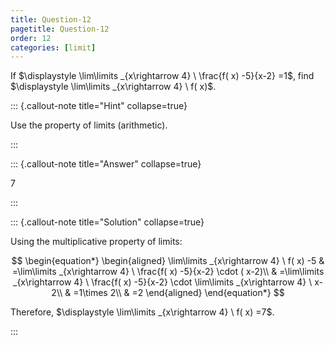 ```yaml
---
title: Question-12
pagetitle: Question-12
order: 12
categories: [limit]
---
```


If $\displaystyle \lim\limits _{x\rightarrow 4} \ \frac{f( x) -5}{x-2} =1$, find $\displaystyle \lim\limits _{x\rightarrow 4} \ f( x)$.

::: {.callout-note title="Hint" collapse=true}

Use the property of limits (arithmetic).

:::

::: {.callout-note title="Answer" collapse=true}

$7$

:::

::: {.callout-note title="Solution" collapse=true}

Using the multiplicative property of limits:

$$
\begin{equation*}
\begin{aligned}
\lim\limits _{x\rightarrow 4} \ f( x) -5 & =\lim\limits _{x\rightarrow 4} \ \frac{f( x) -5}{x-2} \cdot ( x-2)\\
 & =\lim\limits _{x\rightarrow 4} \ \frac{f( x) -5}{x-2} \cdot \lim\limits _{x\rightarrow 4} \ x-2\\
 & =1\times 2\\
 & =2
\end{aligned}
\end{equation*}
$$

Therefore, $\displaystyle \lim\limits _{x\rightarrow 4} \ f( x) =7$.

:::